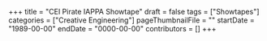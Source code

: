 +++
title = "CEI Pirate IAPPA Showtape"
draft = false
tags = ["Showtapes"]
categories = ["Creative Engineering"]
pageThumbnailFile = ""
startDate = "1989-00-00"
endDate = "0000-00-00"
contributors = []
+++

